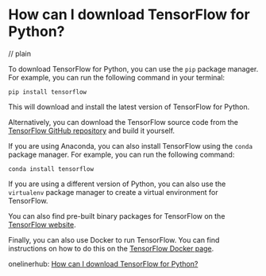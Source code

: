 # How can I download TensorFlow for Python?
// plain

To download TensorFlow for Python, you can use the `pip` package manager. For example, you can run the following command in your terminal:

```
pip install tensorflow
```

This will download and install the latest version of TensorFlow for Python.

Alternatively, you can download the TensorFlow source code from the [TensorFlow GitHub repository](https://github.com/tensorflow/tensorflow) and build it yourself.

If you are using Anaconda, you can also install TensorFlow using the `conda` package manager. For example, you can run the following command:

```
conda install tensorflow
```

If you are using a different version of Python, you can also use the `virtualenv` package manager to create a virtual environment for TensorFlow.

You can also find pre-built binary packages for TensorFlow on the [TensorFlow website](https://www.tensorflow.org/install).

Finally, you can also use Docker to run TensorFlow. You can find instructions on how to do this on the [TensorFlow Docker page](https://www.tensorflow.org/install/docker).

onelinerhub: [How can I download TensorFlow for Python?](https://onelinerhub.com/python-tensorflow/how-can-i-download-tensorflow-for-python)